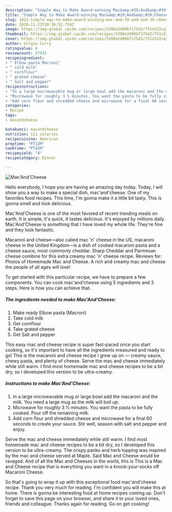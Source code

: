 ```yaml
---
description: "Simple Way to Make Award-winning Mac&amp;#39;And&amp;#39;Cheese"
title: "Simple Way to Make Award-winning Mac&amp;#39;And&amp;#39;Cheese"
slug: 1822-simple-way-to-make-award-winning-mac-and-39-and-and-39-cheese
date: 2020-11-23T20:36:52.734Z
image: https://img-global.cpcdn.com/recipes/5398e2d00bf175d2/751x532cq70/macandcheese-recipe-main-photo.jpg
thumbnail: https://img-global.cpcdn.com/recipes/5398e2d00bf175d2/751x532cq70/macandcheese-recipe-main-photo.jpg
cover: https://img-global.cpcdn.com/recipes/5398e2d00bf175d2/751x532cq70/macandcheese-recipe-main-photo.jpg
author: Virgie Curry
ratingvalue: 4
reviewcount: 27931
recipeingredient:
- " Elbow pasta Macroni"
- " cold milk"
- " cornflour"
- " grated cheese"
- " Salt and pepper"
recipeinstructions:
- "In a large microwavable mug or large bowl add the macaroni and the milk. You need a large mug as the milk will boil up."
- "Microwave for roughly 3 ½ minutes. You want the pasta to be fully cooked. Pour off the remaining milk."
- "Add corn flour and shredded cheese and microwave for a final 60 seconds to create your sauce. Stir well, season with salt and pepper and enjoy."
categories:
- Recipe
tags:
- macandcheese

katakunci: macandcheese 
nutrition: 111 calories
recipecuisine: American
preptime: "PT12M"
cooktime: "PT42M"
recipeyield: "4"
recipecategory: Dinner

---
```



![Mac&#39;And&#39;Cheese](https://img-global.cpcdn.com/recipes/5398e2d00bf175d2/751x532cq70/macandcheese-recipe-main-photo.jpg)

Hello everybody, I hope you are having an amazing day today. Today, I will show you a way to make a special dish, mac&#39;and&#39;cheese. One of my favorites food recipes. This time, I'm gonna make it a little bit tasty. This is gonna smell and look delicious.

Mac&#39;And&#39;Cheese is one of the most favored of recent trending meals on earth. It is simple, it's quick, it tastes delicious. It's enjoyed by millions daily. Mac&#39;And&#39;Cheese is something that I have loved my whole life. They're fine and they look fantastic.

Macaroni and cheese—also called mac &#39;n&#39; cheese in the US, macaroni cheese in the United Kingdom—is a dish of cooked macaroni pasta and a cheese sauce, most commonly cheddar. Sharp Cheddar and Parmesan cheese combine for this extra creamy mac &#39;n&#39; cheese recipe. Reviews for: Photos of Homemade Mac and Cheese. A rich and creamy mac and cheese the people of all ages will love!


To get started with this particular recipe, we have to prepare a few components. You can cook mac&#39;and&#39;cheese using 5 ingredients and 3 steps. Here is how you can achieve that.

<!--inarticleads1-->

##### The ingredients needed to make Mac&#39;And&#39;Cheese:

1. Make ready  Elbow pasta (Macroni)
1. Take  cold milk
1. Get  cornflour
1. Take  grated cheese
1. Get  Salt and pepper


This easy mac and cheese recipe is super fast-paced once you start cooking, so it&#39;s important to have all the ingredients measured and ready to go! This is the macaroni and cheese recipe I grew up on — creamy sauce, chewy pasta, and plenty of cheese. Serve the mac and cheese immediately while still warm. I find most homemade mac and cheese recipes to be a bit dry, so I developed this version to be ultra-creamy. 

<!--inarticleads2-->

##### Instructions to make Mac&#39;And&#39;Cheese:

1. In a large microwavable mug or large bowl add the macaroni and the milk. You need a large mug as the milk will boil up.
1. Microwave for roughly 3 ½ minutes. You want the pasta to be fully cooked. Pour off the remaining milk.
1. Add corn flour and shredded cheese and microwave for a final 60 seconds to create your sauce. Stir well, season with salt and pepper and enjoy.


Serve the mac and cheese immediately while still warm. I find most homemade mac and cheese recipes to be a bit dry, so I developed this version to be ultra-creamy. The crispy panko and herb topping was inspired by the mac and cheese served at Maple. Said Mac and Cheese would be ravaged. And of all the Mac and Cheeses in the world, this is This is a Mac and Cheese recipe that is everything you want in a knock-your-socks off Macaroni Cheese. 

So that's going to wrap it up with this exceptional food mac&#39;and&#39;cheese recipe. Thank you very much for reading. I'm confident you will make this at home. There is gonna be interesting food at home recipes coming up. Don't forget to save this page on your browser, and share it to your loved ones, friends and colleague. Thanks again for reading. Go on get cooking!
